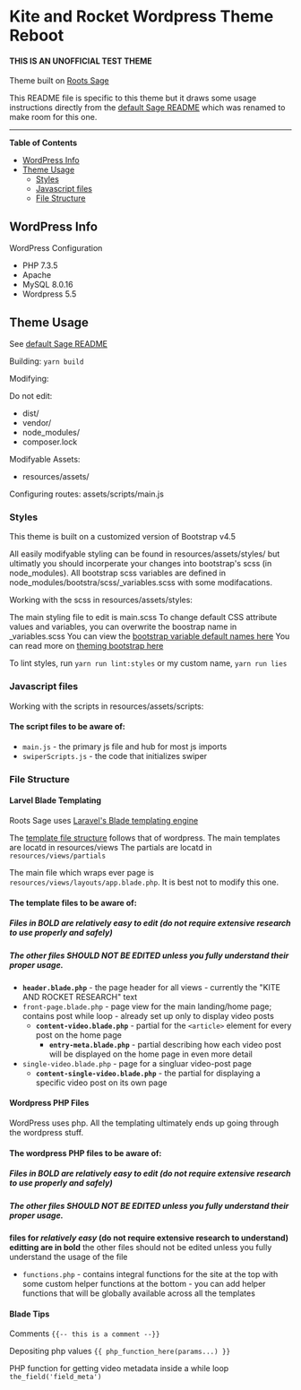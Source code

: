 # Kite and Rocket Wordpress Theme Reboot
#### THIS IS AN UNOFFICIAL TEST THEME

Theme built on [Roots Sage](https://roots.io/sage/)

This README file is specific to this theme but it draws some usage instructions directly from the [default Sage README](roots-sage-README.md) which was renamed to make room for this one.

---

**Table of Contents**
<!-- TOC -->

- [WordPress Info](#wordpress-info)
- [Theme Usage](#theme-usage)
  - [Styles](#styles)
  - [Javascript files](#javascript-files)
  - [File Structure](#file-structure)

<!-- /TOC -->


## WordPress Info

WordPress Configuration
* PHP 7.3.5
* Apache
* MySQL 8.0.16
* Wordpress 5.5

## Theme Usage

See [default Sage README](roots-sage-README.md)

Building:
`yarn build`

Modifying:

Do not edit:
* dist/
* vendor/
* node_modules/
* composer.lock

Modifyable Assets:
* resources/assets/

Configuring routes:
assets/scripts/main.js

### Styles

This theme is built on a customized version of Bootstrap v4.5

All easily modifyable styling can be found in resources/assets/styles/ but ultimatly you should incorperate your changes into bootstrap's scss (in node_modules).  All bootstrap scss variables are defined in node_modules/bootstra/scss/_variables.scss with some modifacations.

Working with the scss in resources/assets/styles:

The main styling file to edit is main.scss
To change default CSS attribute values and variables, you can overwrite the boostrap name in _variables.scss
You can view the [bootstrap variable default names here](https://github.com/twbs/bootstrap/blob/v4-dev/scss/_variables.scss)
You can read more on [theming bootstrap here](https://getbootstrap.com/docs/4.5/getting-started/theming/)

To lint styles, run `yarn run lint:styles` or my custom name, `yarn run lies`

### Javascript files

Working with the scripts in resources/assets/scripts:
#### The script files to be aware of:

* `main.js` - the primary js file and hub for most js imports
* `swiperScripts.js` - the code that initializes swiper


### File Structure

#### Larvel Blade Templating
Roots Sage uses [Laravel's Blade templating engine](https://laravel.com/docs/5.8/blade)

The [template file structure](https://roots.io/docs/sage/9.x/blade-templates/#passing-data-to-templates) follows that of wordpress.
The main templates are locatd in resources/views
The partials are locatd in `resources/views/partials`

The main file which wraps ever page is `resources/views/layouts/app.blade.php`.  It is best not to modify this one.

#### The template files to be aware of:
##### Files in BOLD are *relatively easy to edit* (do not require extensive research to use properly and safely)
##### The other files SHOULD NOT BE EDITED unless you fully understand their proper usage.

* **`header.blade.php`** - the page header for all views - currently the "KITE AND ROCKET RESEARCH" text
* `front-page.blade.php` - page view for the main landing/home page; contains post while loop - already set up only to display video posts
  - **`content-video.blade.php`** - partial for the `<article>` element for every post on the home page
    - **`entry-meta.blade.php`** - partial describing how each video post will be displayed on the home page in even more detail
* `single-video.blade.php` - page for a singluar video-post page
  - **`content-single-video.blade.php`** - the partial for displaying a specific video post on its own page

#### Wordpress PHP Files

WordPress uses php.  All the templating ultimately ends up going through the wordpress stuff.

#### The wordpress PHP files to be aware of:
##### Files in BOLD are *relatively easy to edit* (do not require extensive research to use properly and safely)
##### The other files SHOULD NOT BE EDITED unless you fully understand their proper usage.
**files for *relatively easy* (do not require extensive research to understand) editting are in bold** the other files should not be edited unless you fully understand the usage of the file
* `functions.php` - contains integral functions for the site at the top with some custom helper functions at the bottom - you can add helper functions that will be globally available across all the templates

#### Blade Tips

Comments
`{{-- this is a comment --}}`

Depositing php values
`{{ php_function_here(params...) }}`

PHP function for getting video metadata inside a while loop
`the_field('field_meta')`
